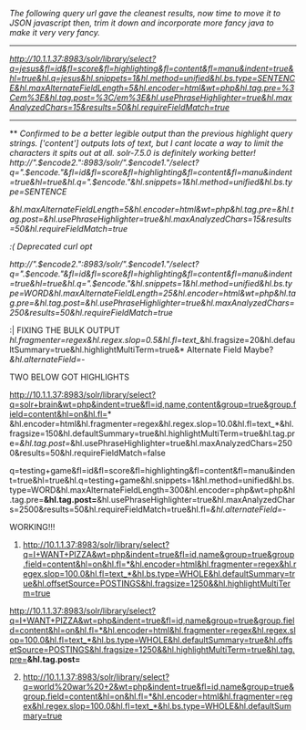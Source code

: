 _The following query url gave the cleanest results, now time to move it to JSON javascript then, trim it down and incorporate more fancy java to make it very very fancy._

***

_http://10.1.1.37:8983/solr/library/select?q=jesus&fl=id&fl=score&fl=highlighting&fl=content&fl=manu&indent=true&hl=true&hl.q=jesus&hl.snippets=1&hl.method=unified&hl.bs.type=SENTENCE&hl.maxAlternateFieldLength=5&hl.encoder=html&wt=php&hl.tag.pre=%3Cem%3E&hl.tag.post=%3C/em%3E&hl.usePhraseHighlighter=true&hl.maxAnalyzedChars=15&results=50&hl.requireFieldMatch=true_

***

** _Confirmed to be a better legible output than the previous highlight query strings. ['content'] outputs lots of text, but I cant locate a way to limit the characters it spits out at all._ _solr-7.5.0 is definitely working better!_
_http://".$encode2.":8983/solr/".$encode1."/select?q=".$encode."&fl=id&fl=score&fl=highlighting&fl=content&fl=manu&indent=true&hl=true&hl.q=".$encode."&hl.snippets=1&hl.method=unified&hl.bs.type=SENTENCE_


 _&hl.maxAlternateFieldLength=5&hl.encoder=html&wt=php&hl.tag.pre=<em>&hl.tag.post=</em>&hl.usePhraseHighlighter=true&hl.maxAnalyzedChars=15&results=50&hl.requireFieldMatch=true_

 <html><i> :( Deprecated curl opt </i></html>

_http://".$encode2.":8983/solr/".$encode1."/select?q=".$encode."&fl=id&fl=score&fl=highlighting&fl=content&fl=manu&indent=true&hl=true&hl.q=".$encode."&hl.snippets=1&hl.method=unified&hl.bs.type=WORD&hl.maxAlternateFieldLength=25&hl.encoder=html&wt=php&hl.tag.pre=<em>&hl.tag.post=</em>&hl.usePhraseHighlighter=true&hl.maxAnalyzedChars=250&results=50&hl.requireFieldMatch=true_

:| FIXING THE BULK OUTPUT
*hl.fragmenter=regex&hl.regex.slop=0.5&hl.fl=text_*&hl.fragsize=20&hl.defaultSummary=true&hl.highlightMultiTerm=true&*
Alternate Field Maybe? *&hl.alternateField=-*


TWO BELOW GOT HIGHLIGHTS

http://10.1.1.37:8983/solr/library/select?q=solr+brain&wt=php&indent=true&fl=id,name,content&group=true&group.field=content&hl=on&hl.fl=*
&hl.encoder=html&hl.fragmenter=regex&hl.regex.slop=10.0&hl.fl=text_*&hl.fragsize=150&hl.defaultSummary=true&hl.highlightMultiTerm=true&hl.tag.pre=<em>&hl.tag.post=</em>&hl.usePhraseHighlighter=true&hl.maxAnalyzedChars=2500&results=50&hl.requireFieldMatch=false


q=testing+game&fl=id&fl=score&fl=highlighting&fl=content&fl=manu&indent=true&hl=true&hl.q=testing+game&hl.snippets=1&hl.method=unified&hl.bs.type=WORD&hl.maxAlternateFieldLength=300&hl.encoder=php&wt=php&hl.tag.pre=<b>&hl.tag.post=</b>&hl.usePhraseHighlighter=true&hl.maxAnalyzedChars=2500&results=50&hl.requireFieldMatch=true&hl.fl=*&hl.alternateField=-*



WORKING!!!
1) http://10.1.1.37:8983/solr/library/select?q=I+WANT+PIZZA&wt=php&indent=true&fl=id,name&group=true&group.field=content&hl=on&hl.fl=*&hl.encoder=html&hl.fragmenter=regex&hl.regex.slop=100.0&hl.fl=text_*&hl.bs.type=WHOLE&hl.defaultSummary=true&hl.offsetSource=POSTINGS&hl.fragsize=1250&&hl.highlightMultiTerm=true


http://10.1.1.37:8983/solr/library/select?q=I+WANT+PIZZA&wt=php&indent=true&fl=id,name&group=true&group.field=content&hl=on&hl.fl=*&hl.encoder=html&hl.fragmenter=regex&hl.regex.slop=100.0&hl.fl=text_*&hl.bs.type=WHOLE&hl.defaultSummary=true&hl.offsetSource=POSTINGS&hl.fragsize=1250&&hl.highlightMultiTerm=true&hl.tag.pre=<b>&hl.tag.post=</b>




2) http://10.1.1.37:8983/solr/library/select?q=world%20war%20+2&wt=php&indent=true&fl=id,name&group=true&group.field=content&hl=on&hl.fl=*&hl.encoder=html&hl.fragmenter=regex&hl.regex.slop=100.0&hl.fl=text_*&hl.bs.type=WHOLE&hl.defaultSummary=true
